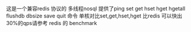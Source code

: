 这是一个兼容redis 协议的 多线程nosql  提供了ping set get hset hget hgetall flushdb dbsize save quit 命令 单核对比set,get,hset,hget 比redis 可以快出30%的qps请参考 redis 的 benchmark
